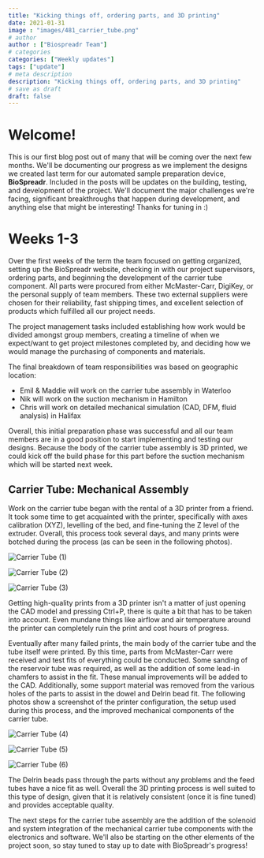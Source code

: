 ```yaml
---
title: "Kicking things off, ordering parts, and 3D printing"
date: 2021-01-31
image : "images/481_carrier_tube.png"
# author
author : ["Biospreadr Team"]
# categories
categories: ["Weekly updates"]
tags: ["update"]
# meta description
description: "Kicking things off, ordering parts, and 3D printing"
# save as draft
draft: false
---
```


# Welcome!

This is our first blog post out of many that will be coming over the next few months. We'll be documenting our progress as we implement the designs we created last term for our automated sample preparation device, **BioSpreadr**. Included in the posts will be updates on the building, testing, and development of the project. We'll document the major challenges we're facing, significant breakthroughs that happen during development, and anything else that might be interesting! Thanks for tuning in :)

# Weeks 1-3

Over the first weeks of the term the team focused on getting organized, setting up the BioSpreadr website, checking in with our project supervisors, ordering parts, and beginning the development of the carrier tube component. All parts were procured from either McMaster-Carr, DigiKey, or the personal supply of team members. These two external suppliers were chosen for their reliability, fast shipping times, and excellent selection of products which fulfilled all our project needs.

The project management tasks included establishing how work would be divided amongst group members, creating a timeline of when we expect/want to get project milestones completed by, and deciding how we would manage the purchasing of components and materials.

The final breakdown of team responsibilities was based on geographic location:
* Emil & Maddie will work on the carrier tube assembly in Waterloo
* Nik will work on the suction mechanism in Hamilton
* Chris will work on detailed mechanical simulation (CAD, DFM, fluid analysis) in Halifax

Overall, this initial preparation phase was successful and all our team members are in a good position to start implementing and testing our designs. Because the body of the carrier tube assembly is 3D printed, we could kick off the build phase for this part before the suction mechanism which will be started next week.

## Carrier Tube: Mechanical Assembly

Work on the carrier tube began with the rental of a 3D printer from a friend. It took some time to get acquainted with the printer, specifically with axes calibration (XYZ), levelling of the bed, and fine-tuning the Z level of the extruder. Overall, this process took several days, and many prints were botched during the process (as can be seen in the following photos).

![Carrier Tube (1)](/images/wk1-carrier-tube-busted1.jpg)

![Carrier Tube (2)](/images/wk1-carrier-tube-busted2.jpg)

![Carrier Tube (3)](/images/wk1-carrier-tube-busted3.jpg)
 
Getting high-quality prints from a 3D printer isn't a matter of just opening the CAD model and pressing Ctrl+P, there is quite a bit that has to be taken into account.
Even mundane things like airflow and air temperature around the printer can completely ruin the print and cost hours of progress.
 
Eventually after many failed prints, the main body of the carrier tube and the tube itself were printed. By this time, parts from McMaster-Carr were received and test fits of everything could be conducted. Some sanding of the reservoir tube was required, as well as the addition of some lead-in chamfers to assist in the fit. These manual improvements will be added to the CAD. Additionally, some support material was removed from the various holes of the parts to assist in the dowel and Delrin bead fit. The following photos show a screenshot of the printer configuration, the setup used during this process, and the improved mechanical components of the carrier tube.

![Carrier Tube (4)](/images/wk1-carrier-tube-1.png)

![Carrier Tube (5)](/images/wk1-carrier-tube-2.jpg)

![Carrier Tube (6)](/images/wk1-carrier-tube-3.jpg)

The Delrin beads pass through the parts without any problems and the feed tubes have a nice fit as well.
Overall the 3D printing process is well suited to this type of design, given that it is relatively consistent (once it is fine tuned) and provides acceptable quality.

The next steps for the carrier tube assembly are the addition of the solenoid and system integration of the mechanical carrier tube components with the electronics and software. We'll also be starting on the other elements of the project soon, so stay tuned to stay up to date with BioSpreadr's progress!
